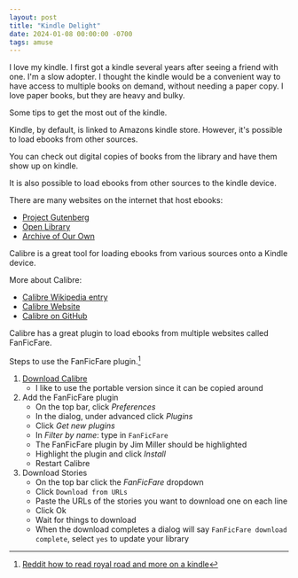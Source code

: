 ```yaml
---
layout: post
title: "Kindle Delight"
date: 2024-01-08 00:00:00 -0700
tags: amuse
---
```


I love my kindle. I first got a kindle several years after seeing a friend with one. I'm a slow adopter. I thought the kindle would be a convenient way to have access to multiple books on demand, without needing a paper copy. I love paper books, but they are heavy and bulky.

Some tips to get the most out of the kindle.

Kindle, by default, is linked to Amazons kindle store. However, it's possible to load ebooks from other sources.

You can  check out digital copies of books from the library and have them show up on kindle.

It is also possible to load ebooks from other sources to the kindle device.

There are many websites on the internet that host ebooks:

- [Project Gutenberg](https://www.gutenberg.org/)
- [Open Library](https://openlibrary.org/)
- [Archive of Our Own](https://archiveofourown.org/)

Calibre is a great tool for loading ebooks from various sources onto a Kindle device.

More about Calibre:

- [Calibre Wikipedia entry](https://en.wikipedia.org/wiki/Calibre_%28software%29)
- [Calibre Website](https://calibre-ebook.com/)
- [Calibre on GitHub](https://github.com/kovidgoyal/calibre)

Calibre has a great plugin to load ebooks from multiple websites called FanFicFare.

Steps to use the FanFicFare plugin.[^reddit-calibre]

1. [Download Calibre](https://calibre-ebook.com/download)
    - I like to use the portable version since it can be copied around
1. Add the FanFicFare plugin
    - On the top bar, click _Preferences_
    - In the dialog, under advanced click _Plugins_
    - Click _Get new plugins_
    - In _Filter by name_: type in `FanFicFare`
    - The FanFicFare plugin by Jim Miller should be highlighted
    - Highlight the plugin and click _Install_
    - Restart Calibre
1. Download Stories
    - On the top bar click the _FanFicFare_ dropdown
    - Click `Download from URLs`
    - Paste the URLs of the stories you want to download one on each line
    - Click Ok
    - Wait for things to download
    - When the download completes a dialog will say `FanFicFare download complete`, select `yes` to update your library


[^reddit-calibre]: [Reddit how to read royal road and more on a kindle](https://www.reddit.com/r/litrpg/comments/h8ev4o/how_to_read_royal_road_and_more_on_a_kindle/)
